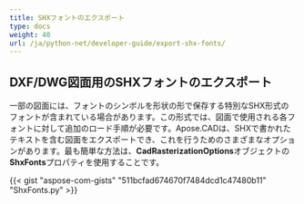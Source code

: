 ```yaml
---
title: SHXフォントのエクスポート
type: docs
weight: 40
url: /ja/python-net/developer-guide/export-shx-fonts/
---
```


## **DXF/DWG図面用のSHXフォントのエクスポート**

一部の図面には、フォントのシンボルを形状の形で保存する特別なSHX形式のフォントが含まれている場合があります。この形式では、図面で使用される各フォントに対して追加のロード手順が必要です。Apose.CADは、SHXで書かれたテキストを含む図面をエクスポートでき、これを行うためのさまざまなオプションがあります。最も簡単な方法は、**CadRasterizationOptions**オブジェクトの**ShxFonts**プロパティを使用することです。

{{< gist "aspose-com-gists" "511bcfad674670f7484dcd1c47480b11" "ShxFonts.py" >}}
